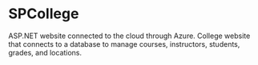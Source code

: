 # SPCollege
ASP.NET website connected to the cloud through Azure.
 College website that connects to a database to manage courses, instructors, students, grades, and locations.
